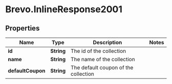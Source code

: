 # Brevo.InlineResponse2001

## Properties
Name | Type | Description | Notes
------------ | ------------- | ------------- | -------------
**id** | **String** | The id of the collection | 
**name** | **String** | The name of the collection | 
**defaultCoupon** | **String** | The default coupon of the collection | 


